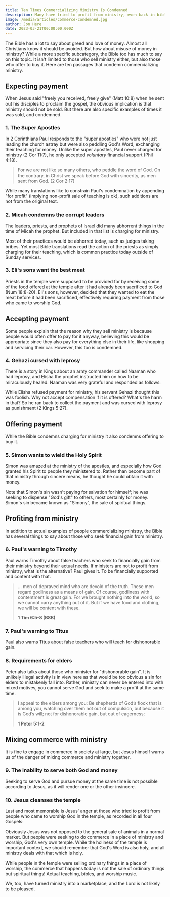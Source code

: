 ```yaml
---
title: Ten Times Commercializing Ministry Is Condemned
description: Many have tried to profit from ministry, even back in biblical times.
image: /media/articles/commerce-condemned.jpg
author: Jon Here
date: 2023-03-21T00:00:00.000Z
---
```


The Bible has a lot to say about greed and love of money. Almost all Christians know it should be avoided. But how about misuse of money in ministry? While a more specific subcategory, the Bible too has much to say on this topic. It isn't limited to those who sell ministry either, but also those who offer to buy it. Here are ten passages that condemn commercializing ministry.

## Expecting payment

When Jesus said "freely you received, freely give" (Matt 10:8) when he sent out his disciples to proclaim the gospel, the obvious implication is that ministry should not be sold. But there are also specific examples of times it was sold, and condemned.

### 1. The Super Apostles

In 2 Corinthians Paul responds to the "super apostles" who were not just leading the church astray but were also peddling God's Word, exchanging their teaching for money. Unlike the super apostles, Paul never charged for ministry (2 Cor 11:7), he only accepted _voluntary_ financial support (Phil 4:18).

> For we are not like so many others, who peddle the word of God. On the contrary, in Christ we speak before God with sincerity, as men sent from God. (2 Cor 2:17)

While many translations like to constrain Paul's condemnation by appending "for profit" (implying non-profit sale of teaching is ok), such additions are not from the original text.

<article-preview id="commercializing-gods-word"></article-preview>


### 2. Micah condemns the corrupt leaders

The leaders, priests, and prophets of Israel did many abhorrent things in the time of Micah the prophet. But included in that list is charging for ministry.

<bible-quote passage="Micah 3:11"></bible-quote>

Most of their practices would be abhorred today, such as judges taking bribes. Yet most Bible translations read the action of the priests as simply charging for their teaching, which is common practice today outside of Sunday services.

<article-preview id="selling-truth"></article-preview>

### 3. Eli's sons want the best meat

Priests in the temple were supposed to be provided for by receiving some of the food offered at the temple after it had already been sacrificed to God (Num 18:8-20). Eli's sons, however, decided that they wanted to eat the meat before it had been sacrificed, effectively requiring payment from those who came to worship God.

<bible-quote passage="1 Sam 2:15-17"></bible-quote>

## Accepting payment

Some people explain that the reason why they sell ministry is because people would often offer to pay for it anyway, believing this would be appropriate since they also pay for everything else in their life, like shopping and servicing their car. However, this too is condemned.

### 4. Gehazi cursed with leprosy

There is a story in Kings about an army commander called Naaman who had leprosy, and Elisha the prophet instructed him on how to be miraculously healed. Naaman was very grateful and responded as follows:

<bible-quote passage="2 Kings 5:15-16"></bible-quote>

While Elisha refused payment for ministry, his servant Gehazi thought this was foolish. Why not accept compensation if it is offered? What's the harm in that? So he ran back to collect the payment and was cursed with leprosy as punishment (2 Kings 5:27).

## Offering payment

While the Bible condemns charging for ministry it also condemns offering to buy it.

### 5. Simon wants to wield the Holy Spirit

Simon was amazed at the ministry of the apostles, and especially how God granted his Spirit to people they ministered to. Rather than become part of that ministry through sincere means, he thought he could obtain it with money.

<bible-quote passage="Acts 8:18-21"></bible-quote>

Note that Simon's sin wasn't paying for salvation for himself; he was seeking to dispense "God's gift" to others, most certainly for money. Simon's sin became known as "Simony", the sale of spiritual things.

<article-preview id="simony"></article-preview>

## Profiting from ministry

In addition to actual examples of people commercializing ministry, the Bible has several things to say about those who seek financial gain from ministry.

### 6. Paul's warning to Timothy

Paul warns Timothy about false teachers who seek to financially gain from their ministry beyond their actual needs. If ministers are not to profit from ministry, what is the alternative? Paul gives it. To be financially supported and content with that.

> ... men of depraved mind who are devoid of the truth. These men regard godliness as a means of gain.
Of course, godliness with contentment is great gain. For we brought nothing into the world, so we cannot carry anything out of it. But if we have food and clothing, we will be content with these.
>
> __1 Tim 6:5-8 (BSB)__

### 7. Paul's warning to Titus

Paul also warns Titus about false teachers who will teach for dishonorable gain.

<bible-quote passage="Titus 1:10-11"></bible-quote>

### 8. Requirements for elders

Peter also talks about those who minister for "dishonorable gain". It is unlikely illegal activity is in view here as that would be too obvious a sin for elders to mistakenly fall into. Rather, ministry can never be entered into with mixed motives, you cannot serve God and seek to make a profit at the same time.

> I appeal to the elders among you: Be shepherds of God’s flock that is among you, watching over them not out of compulsion, but because it is God’s will; not for dishonorable gain, but out of eagerness;
>
> __1 Peter 5:1-2__

## Mixing commerce with ministry

It is fine to engage in commerce in society at large, but Jesus himself warns us of the danger of mixing commerce and ministry together.

### 9. The inability to serve both God and money

Seeking to serve God and pursue money at the same time is not possible according to Jesus, as it will render one or the other insincere.

<bible-quote passage="Luke 16:13"></bible-quote>

### 10. Jesus cleanses the temple

Last and most memorable is Jesus' anger at those who tried to profit from people who came to worship God in the temple, as recorded in all four Gospels:

<bible-quote passage="John 2:14-16"></bible-quote>

Obviously Jesus was not opposed to the general sale of animals in a normal market. But people were seeking to do commerce in a place of ministry and worship, God's very own temple. While the holiness of the temple is important context, we should remember that God's Word is also holy, and all ministry deals with that which is holy.

While people in the temple were selling ordinary things in a place of worship, the commerce that happens today is not the sale of ordinary things but spiritual things! Actual teaching, bibles, and worship music.

<article-preview id="temple-cleansing"></article-preview>

We, too, have turned ministry into a marketplace, and the Lord is not likely to be pleased.
